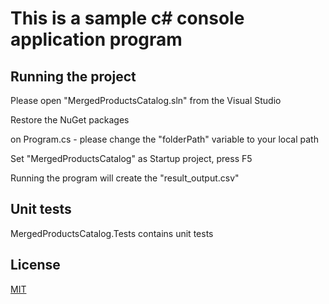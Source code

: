 # This is a sample c# console application program

## Running the project
Please open "MergedProductsCatalog.sln" from the Visual Studio

Restore the NuGet packages

on Program.cs - please change the "folderPath" variable to your local path

Set "MergedProductsCatalog" as Startup project, press F5

Running the program will create the "result_output.csv" 

## Unit tests
MergedProductsCatalog.Tests contains unit tests

## License
[MIT](https://choosealicense.com/licenses/mit/)